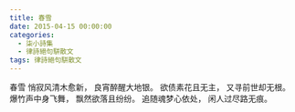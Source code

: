 ```yaml
---
title: 春雪
date: 2015-04-15 00:00:00
categories:
  - 柒小詩集
  - 律詩絕句駢散文
tags: 律詩絕句駢散文
---
```

春雪 
悄寂风清木愈新，
良宵醉醒大地银。
欲债素花且无主，
又寻前世却无根。
爆竹声中身飞舞，
飘然欲落且纷纷。
追随魂梦心依处，
闲人过尽路无痕。
<!-- more -->
